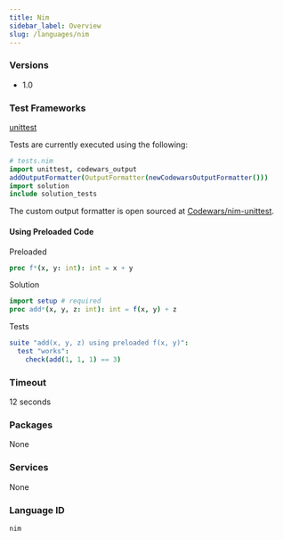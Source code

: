 ```yaml
---
title: Nim
sidebar_label: Overview
slug: /languages/nim
---
```



### Versions

- 1.0

### Test Frameworks

[unittest](https://nim-lang.org/docs/unittest.html)

Tests are currently executed using the following:
```nim
# tests.nim
import unittest, codewars_output
addOutputFormatter(OutputFormatter(newCodewarsOutputFormatter()))
import solution
include solution_tests
```

The custom output formatter is open sourced at [Codewars/nim-unittest](https://github.com/Codewars/nim-unittest).

#### Using Preloaded Code

Preloaded
```nim
proc f*(x, y: int): int = x + y
```

Solution
```nim
import setup # required
proc add*(x, y, z: int): int = f(x, y) + z
```

Tests
```nim
suite "add(x, y, z) using preloaded f(x, y)":
  test "works":
    check(add(1, 1, 1) == 3)
```

### Timeout
12 seconds
### Packages
None
### Services
None
### Language ID
`nim`
